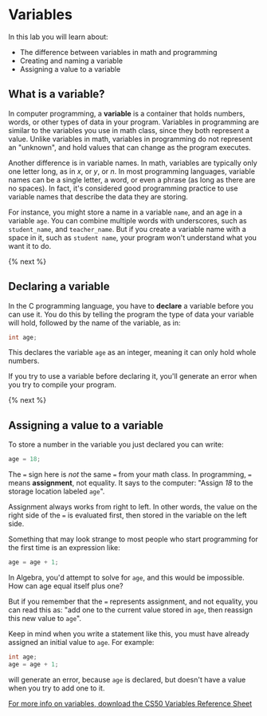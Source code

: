 # Variables

In this lab you will learn about:

- The difference between variables in math and programming
- Creating and naming a variable
- Assigning a value to a variable

## What is a variable?

In computer programming, a **variable** is a container that holds numbers, words, or other types of data in your program. Variables in programming are similar to the variables you use in math class, since they both represent a value. Unlike variables in math, variables in programming do not represent an "unknown", and hold values that can change as the program executes.

Another difference is in variable names. In math, variables are typically only one letter long, as in *x*, or *y*, or *n*. In most programming languages, variable names can be a single letter, a word, or even a phrase (as long as there are no spaces). In fact, it's considered good programming practice to use variable names that describe the data they are storing.

For instance, you might store a name in a variable `name`, and an age in a variable `age`. You can combine multiple words with underscores, such as `student_name`, and `teacher_name`. But if you create a variable name with a space in it, such as `student name`, your program won't understand what you want it to do.

{% next %}

## Declaring a variable

In the C programming language, you have to **declare** a variable before you can use it. You do this by telling the program the type of data your variable will hold, followed by the name of the variable, as in:

```c
int age;
```

This declares the variable `age` as an integer, meaning it can only hold whole numbers.

If you try to use a variable before declaring it, you'll generate an error when you try to compile your program.

{% next %}

## Assigning a value to a variable

To store a number in the variable you just declared you can write:

```c
age = 18;
```

The `=` sign here is *not* the same `=` from your math class. In programming, `=` means **assignment**, not equality. It says to the computer: "Assign *18* to the storage location labeled `age`".

Assignment always works from right to left. In other words, the value on the right side of the `=` is evaluated first, then stored in the variable on the left side.

Something that may look strange to most people who start programming for the first time is an expression like:

```c
age = age + 1;
```

In Algebra, you'd attempt to solve for `age`, and this would be impossible. How can age equal itself plus one?

But if you remember that the `=` represents assignment, and not equality, you can read this as: "add one to the current value stored in `age`, then reassign this new value to `age`".

Keep in mind when you write a statement like this, you must have already assigned an initial value to `age`. For example:

```c
int age;
age = age + 1;
```

will generate an error, because `age` is declared, but doesn't have a value when you try to add one to it.

[For more info on variables, download the CS50 Variables Reference Sheet](https://cs50.harvard.edu/ap/2020/assets/pdfs/variables.pdf)

